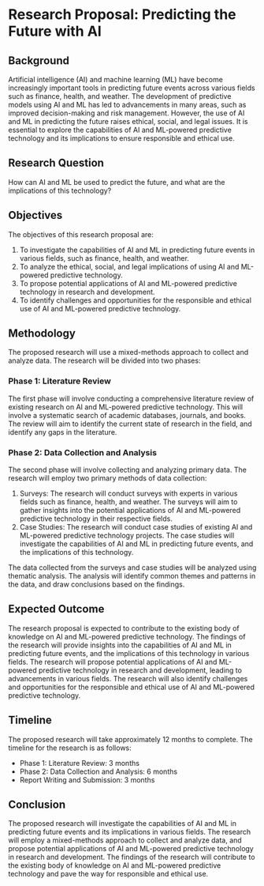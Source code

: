 # Research Proposal: Predicting the Future with AI

## Background

Artificial intelligence (AI) and machine learning (ML) have become increasingly important tools in predicting future events across various fields such as finance, health, and weather. The development of predictive models using AI and ML has led to advancements in many areas, such as improved decision-making and risk management. However, the use of AI and ML in predicting the future raises ethical, social, and legal issues. It is essential to explore the capabilities of AI and ML-powered predictive technology and its implications to ensure responsible and ethical use.

## Research Question

How can AI and ML be used to predict the future, and what are the implications of this technology?

## Objectives

The objectives of this research proposal are:

1. To investigate the capabilities of AI and ML in predicting future events in various fields, such as finance, health, and weather.
2. To analyze the ethical, social, and legal implications of using AI and ML-powered predictive technology.
3. To propose potential applications of AI and ML-powered predictive technology in research and development.
4. To identify challenges and opportunities for the responsible and ethical use of AI and ML-powered predictive technology.

## Methodology

The proposed research will use a mixed-methods approach to collect and analyze data. The research will be divided into two phases:

### Phase 1: Literature Review

The first phase will involve conducting a comprehensive literature review of existing research on AI and ML-powered predictive technology. This will involve a systematic search of academic databases, journals, and books. The review will aim to identify the current state of research in the field, and identify any gaps in the literature.

### Phase 2: Data Collection and Analysis

The second phase will involve collecting and analyzing primary data. The research will employ two primary methods of data collection:

1. Surveys: The research will conduct surveys with experts in various fields such as finance, health, and weather. The surveys will aim to gather insights into the potential applications of AI and ML-powered predictive technology in their respective fields.
2. Case Studies: The research will conduct case studies of existing AI and ML-powered predictive technology projects. The case studies will investigate the capabilities of AI and ML in predicting future events, and the implications of this technology.

The data collected from the surveys and case studies will be analyzed using thematic analysis. The analysis will identify common themes and patterns in the data, and draw conclusions based on the findings.

## Expected Outcome

The research proposal is expected to contribute to the existing body of knowledge on AI and ML-powered predictive technology. The findings of the research will provide insights into the capabilities of AI and ML in predicting future events, and the implications of this technology in various fields. The research will propose potential applications of AI and ML-powered predictive technology in research and development, leading to advancements in various fields. The research will also identify challenges and opportunities for the responsible and ethical use of AI and ML-powered predictive technology.

## Timeline

The proposed research will take approximately 12 months to complete. The timeline for the research is as follows:

- Phase 1: Literature Review: 3 months
- Phase 2: Data Collection and Analysis: 6 months
- Report Writing and Submission: 3 months

## Conclusion

The proposed research will investigate the capabilities of AI and ML in predicting future events and its implications in various fields. The research will employ a mixed-methods approach to collect and analyze data, and propose potential applications of AI and ML-powered predictive technology in research and development. The findings of the research will contribute to the existing body of knowledge on AI and ML-powered predictive technology and pave the way for responsible and ethical use.
